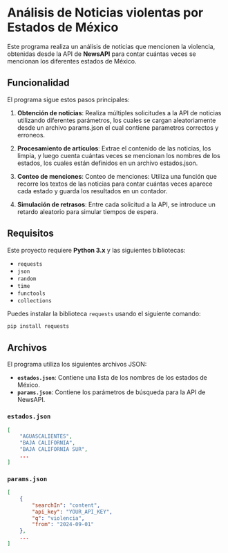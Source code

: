 # Análisis de Noticias violentas por Estados de México

Este programa realiza un análisis de noticias que mencionen la violencia, obtenidas desde la API de **NewsAPI** para contar cuántas veces se mencionan los diferentes estados de México. 

## Funcionalidad

El programa sigue estos pasos principales:

1. **Obtención de noticias**: Realiza múltiples solicitudes a la API de noticias utilizando diferentes parámetros, los cuales se cargan aleatoriamente desde un archivo params.json el cual contiene parametros correctos y erroneos.
   
2. **Procesamiento de artículos**: Extrae el contenido de las noticias, los limpia, y luego cuenta cuántas veces se mencionan los nombres de los estados, los cuales están definidos en un archivo estados.json.

3. **Conteo de menciones**: Conteo de menciones: Utiliza una función que recorre los textos de las noticias para contar cuántas veces aparece cada estado y guarda los resultados en un contador.

4. **Simulación de retrasos**: Entre cada solicitud a la API, se introduce un retardo aleatorio para simular tiempos de espera.

## Requisitos

Este proyecto requiere **Python 3.x** y las siguientes bibliotecas:

- `requests`
- `json`
- `random`
- `time`
- `functools`
- `collections`

Puedes instalar la biblioteca `requests` usando el siguiente comando:

```bash
pip install requests
```

## Archivos

El programa utiliza los siguientes archivos JSON:

- **`estados.json`**: Contiene una lista de los nombres de los estados de México.
- **`params.json`**: Contiene los parámetros de búsqueda para la API de NewsAPI.

### `estados.json`
```json
[
    "AGUASCALIENTES",
    "BAJA CALIFORNIA",
    "BAJA CALIFORNIA SUR",
    ...
]
```

### `params.json`
```json
[
    {
        "searchIn": "content",
        "api_key": "YOUR_API_KEY",
        "q": "violencia",
        "from": "2024-09-01"
    },
    ...
]
```